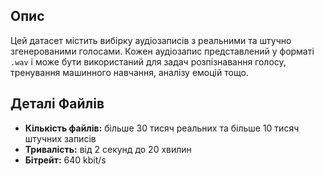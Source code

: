 ## Опис
Цей датасет містить вибірку аудіозаписів з реальними та штучно згенерованими голосами. Кожен аудіозапис представлений у форматі `.wav` і може бути використаний для задач розпізнавання голосу, тренування машинного навчання, аналізу емоцій тощо.
## Деталі Файлів
- **Кількість файлів:** більше 30 тисяч реальних та більше 10 тисяч штучних записів
- **Тривалість:** від 2 секунд до 20 хвилин
- **Бітрейт:** 640 kbit/s
